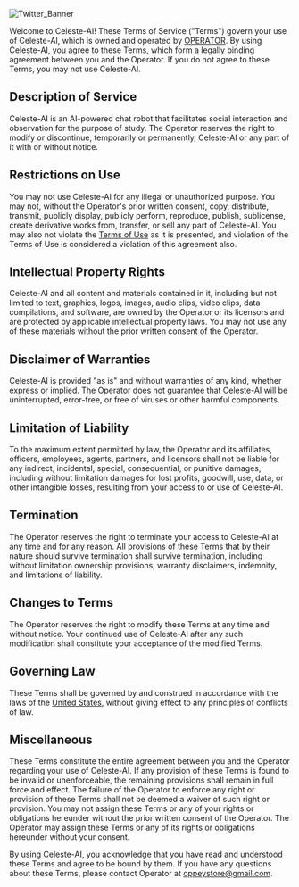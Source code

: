 ![Twitter_Banner](https://user-images.githubusercontent.com/130422935/231077118-ee718ca1-ccbb-4fff-916a-85e5b65034c2.png)


Welcome to Celeste-AI! These Terms of Service ("Terms") govern your use of Celeste-AI, which is owned and operated by [OPERATOR](https://vrchat.com/home/user/usr_7c33f68c-4461-41d7-9280-6b4fbe4117d0). By using Celeste-AI, you agree to these Terms, which form a legally binding agreement between you and the Operator. If you do not agree to these Terms, you may not use Celeste-AI.

  ## Description of Service
  Celeste-AI is an AI-powered chat robot that facilitates social interaction and observation for the purpose of study. The Operator reserves the right to modify or discontinue, temporarily or permanently, Celeste-AI or any part of it with or without notice.

  ## Restrictions on Use
  You may not use Celeste-AI for any illegal or unauthorized purpose. You may not, without the Operator's prior written consent, copy, distribute, transmit, publicly display, publicly perform, reproduce, publish, sublicense, create derivative works from, transfer, or sell any part of Celeste-AI. You may also not violate the [Terms of Use](https://github.com/Celeste-AI/Celeste-AI) as it is presented, and violation of the Terms of Use is considered a violation of this agreement also.

  ## Intellectual Property Rights
  Celeste-AI and all content and materials contained in it, including but not limited to text, graphics, logos, images, audio clips, video clips, data compilations, and software, are owned by the Operator or its licensors and are protected by applicable intellectual property laws. You may not use any of these materials without the prior written consent of the Operator.

  ## Disclaimer of Warranties
  Celeste-AI is provided "as is" and without warranties of any kind, whether express or implied. The Operator does not guarantee that Celeste-AI will be uninterrupted, error-free, or free of viruses or other harmful components.

  ## Limitation of Liability
  To the maximum extent permitted by law, the Operator and its affiliates, officers, employees, agents, partners, and licensors shall not be liable for any indirect, incidental, special, consequential, or punitive damages, including without limitation damages for lost profits, goodwill, use, data, or other intangible losses, resulting from your access to or use of Celeste-AI.

  ## Termination
  The Operator reserves the right to terminate your access to Celeste-AI at any time and for any reason. All provisions of these Terms that by their nature should survive termination shall survive termination, including without limitation ownership provisions, warranty disclaimers, indemnity, and limitations of liability.

  ## Changes to Terms
  The Operator reserves the right to modify these Terms at any time and without notice. Your continued use of Celeste-AI after any such modification shall constitute your acceptance of the modified Terms.

  ## Governing Law
  These Terms shall be governed by and construed in accordance with the laws of the [United States](https://en.wikipedia.org/wiki/United_States), without giving effect to any principles of conflicts of law.

  ## Miscellaneous
  These Terms constitute the entire agreement between you and the Operator regarding your use of Celeste-AI. If any provision of these Terms is found to be invalid or unenforceable, the remaining provisions shall remain in full force and effect. The failure of the Operator to enforce any right or provision of these Terms shall not be deemed a waiver of such right or provision. You may not assign these Terms or any of your rights or obligations hereunder without the prior written consent of the Operator. The Operator may assign these Terms or any of its rights or obligations hereunder without your consent.

By using Celeste-AI, you acknowledge that you have read and understood these Terms and agree to be bound by them. 
If you have any questions about these Terms, 
please contact Operator at oppeystore@gmail.com.
